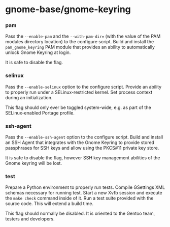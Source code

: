 # gnome-base/gnome-keyring

### pam
Pass the `--enable-pam` and the `--with-pam-dir=` (with the value of the PAM modules directory location) to the configure script. Build and install the `pam_gnome_keyring` PAM module that provides an ability to automatically unlock Gnome Keyring at login.

It is safe to disable the flag.

### selinux
Pass the `--enable-selinux` option to the configure script. Provide an ability to properly run under a SELinux-restricted kernel. Set process context during an initialization.

This flag should only ever be toggled system-wide, e.g. as part of the SELinux-enabled Portage profile.

### ssh-agent
Pass the `--enable-ssh-agent` option to the configure script. Build and install an SSH Agent that integrates with the Gnome Keyring to provide stored passphrases for SSH keys and allow using the PKCS#11 private key store.

It is safe to disable the flag, however SSH key management abilities of the Gnome keyring will be lost.

### test
Prepare a Python environment to properly run tests. Compile GSettings XML schemas necessary for running test. Start a new Xvfb session and execute the `make check` command inside of it. Run a test suite provided with the source code. This will extend a build time.

This flag should normally be disabled. It is oriented to the Gentoo team, testers and developers.
